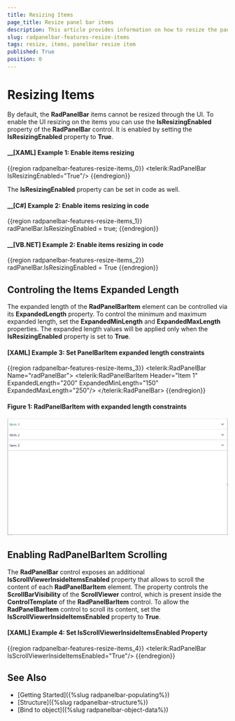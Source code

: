```yaml
---
title: Resizing Items
page_title: Resize panel bar items
description: This article provides information on how to resize the panel bar items.
slug: radpanelbar-features-resize-items
tags: resize, items, panelbar resize item
published: True
position: 0
---
```


# Resizing Items

By default, the __RadPanelBar__ items cannot be resized through the UI. To enable the UI resizing on the items you can use the __IsResizingEnabled__ property of the __RadPanelBar__ control. It is enabled by setting the __IsResizingEnabled__ property to __True__.

#### __[XAML] Example 1: Enable items resizing
{{region radpanelbar-features-resize-items_0}}
	<telerik:RadPanelBar IsResizingEnabled="True"/>
{{endregion}}

The __IsResizingEnabled__ property can be set in code as well.

#### __[C#] Example 2: Enable items resizing in code
{{region radpanelbar-features-resize-items_1}}
	radPanelBar.IsResizingEnabled = true;
{{endregion}}

#### __[VB.NET] Example 2: Enable items resizing in code
{{region radpanelbar-features-resize-items_2}}
	radPanelBar.IsResizingEnabled = True
{{endregion}}

## Controling the Items Expanded Length

The expanded length of the __RadPanelBarItem__ element can be controlled via its __ExpandedLength__ property. To control the minimum and maximum expanded length, set the __ExpandedMinLength__ and __ExpandedMaxLength__ properties. The expanded length values will be applied only when the __IsResizingEnabled__ property is set to __True__.

#### __[XAML] Example 3: Set PanelBarItem expanded length constraints__
{{region radpanelbar-features-resize-items_3}}
	<telerik:RadPanelBar Name="radPanelBar">
        <telerik:RadPanelBarItem Header="Item 1" ExpandedLength="200" ExpandedMinLength="150" ExpandedMaxLength="250"/>
    </telerik:RadPanelBar>
{{endregion}}

#### __Figure 1: RadPanelBarItem with expanded length constraints__

![expanded item length constraints](../images/panelbaritem-expanded.gif)

## Enabling RadPanelBarItem Scrolling

The __RadPanelBar__ control exposes an additional __IsScrollViewerInsideItemsEnabled__ property that allows to scroll the content of each __RadPanelBarItem__ element. The property controls the __ScrollBarVisibility__ of the __ScrollViewer__ control, which is present inside the __ControlTemplate__ of the __RadPanelBarItem__ control. To allow the __RadPanelBarItem__ control to scroll its content, set the __IsScrollViewerInsideItemsEnabled__ property to __True__.

#### __[XAML] Example 4: Set IsScrollViewerInsideItemsEnabled Property__
{{region radpanelbar-features-resize-items_4}}
	<telerik:RadPanelBar IsScrollViewerInsideItemsEnabled="True"/>
{{endregion}}

## See Also

* [Getting Started]({%slug radpanelbar-populating%})
* [Structure]({%slug radpanelbar-structure%})
* [Bind to object]({%slug radpanelbar-object-data%})

